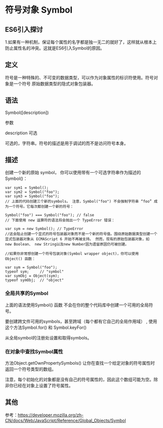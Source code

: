 # 符号对象 Symbol

## ES6引入探讨

1.如果有一种机制，保证每个属性的名字都是独一无二的就好了，这样就从根本上防止属性名的冲突。这就是ES6引入Symbol的原因。

## 定义

符号是一种特殊的、不可变的数据类型，可以作为对象属性的标识符使用。符号对象是一个符号 原始数据类型的隐式对象包装器。

## 语法

Symbol([description])

参数

  description 可选
  
  可选的，字符串。符号的描述是用于调试的而不是访问符号本身。
  
## 描述

创建一个新的原始 symbol， 你可以使用带有一个可选字符串作为描述的Symbol()：

```
var sym1 = Symbol();
var sym2 = Symbol("foo");
var sym3 = Symbol("foo");
// 上面的代码创建三个新的symbols。 注意，Symbol("foo") 不会强制字符串 “foo” 成为一个符号。它每次都创建一个新的符号：

Symbol("foo") === Symbol("foo"); // false
// 下面使用 new 运算符的语法将会抛出一个 TypeError 错误：

var sym = new Symbol(); // TypeError
//这会阻止创建一个显式的符号包装器对象而不是一个新的符号值。围绕原始数据类型创建一个显式包装器对象从 ECMAScript 6 开始不再被支持。 然而，现有的原始包装器对象，如 new Boolean、 new String以及new Number因为遗留原因仍可被创建。

//如果你非常想创建一个符号包装对象(Symbol wrapper object)，你可以使用 Object() 函数：

var sym = Symbol("foo");
typeof sym;     // "symbol" 
var symObj = Object(sym);
typeof symObj;  // "object"
```
### 全局共享的Symbol

上面的语法使用Symbol() 函数 不会在你的整个代码库中创建一个可用的全局符号。 

要创建跨文件可用的symbols，甚至跨域（每个都有它自己的全局作用域） , 使用这个方法Symbol.for() 和 Symbol.keyFor() 

从全局symbol的注册处设置和取得symbols。

### 在对象中查找Symbol属性

方法Object.getOwnPropertySymbols() 让你在查找一个给定对象的符号属性时返回一个符号类型的数组。

注意，每个初始化的对象都是没有自己的符号属性的，因此这个数组可能为空。除非你已经在对象上设置了符号属性。

## 其他

参考：https://developer.mozilla.org/zh-CN/docs/Web/JavaScript/Reference/Global_Objects/Symbol
